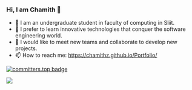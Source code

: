 ### Hi, I am Chamith 👋

- 🌱 I am an undergraduate student in faculty of computing in Sliit.
- 🔭 I prefer to learn innovative technologies that conquer the software engineering world.
- 👯 I would like to meet new teams and collaborate to develop new projects.
- 📫 How to reach me: https://chamithz.github.io/Portfolio/

[![committers.top badge](https://user-badge.committers.top/sri_lanka/chamithZ.svg)](https://user-badge.committers.top/sri_lanka/chamithZ)

<img src="https://github-readme-stats.vercel.app/api?username=chamithZ&&show_icons=true&title_color=ffffff&icon_color=bb2acf&text_color=daf7dc&bg_color=151515">



<!--
**it21156960/it21156960** is a ✨ _special_ ✨ repository because its `README.md` (this file) appears on your GitHub profile.
![Snake animation](https://github.com/chamithZ/chamithZ/blob/output/github-contribution-grid-snake.svg)
Here are some ideas to get you started:
-![Snake animation](https://github.com/chamithZ/chamithZ/blob/output/github-contribution-grid-snake.svg)
- 🔭 I’m currently working on ...
- 🌱 I’m currently learning ...
- 👯 I’m looking to collaborate on ...
- 🤔 I’m looking for help with ...
- 💬 Ask me about ...
- 📫 How to reach me: ...
- 😄 Pronouns: ...
- ⚡ Fun fact: ...
-->

